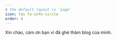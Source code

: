 ```yaml
---
# the default layout is 'page'
icon: fas fa-info-circle
order: 4
---
```


Xin chào, cám ơn bạn vì đã ghé thăm blog của mình.
